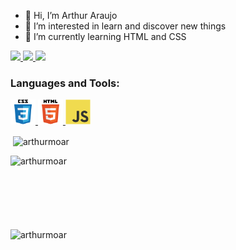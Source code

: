 - 👋 Hi, I’m Arthur Araujo
- 👀 I’m interested in learn and discover new things
- 🌱 I’m currently learning HTML and CSS

<a href="https://www.linkedin.com/in/arthur-araujo-5ab2231b2/" target="_blanck">
  <img src="https://img.shields.io/badge/LinkedIn-0077B5?style=for-the-badge&logo=linkedin&logoColor=white">
</a>
<a href="https://github.com/arthurmoar" target="_blanck">
  <img src="https://img.shields.io/badge/GitHub-100000?style=for-the-badge&logo=github&logoColor=white">
</a>
<a href="https://www.instagram.com/arthur.e.r.a/" target="_blanck">
  <img src="https://img.shields.io/badge/Instagram-E4405F?style=for-the-badge&logo=instagram&logoColor=white">
</a>

<h3 align="left">Languages and Tools:</h3>
<p align="left"> <a href="https://www.w3schools.com/css/" target="_blank" rel="noreferrer"> <img src="https://raw.githubusercontent.com/devicons/devicon/master/icons/css3/css3-original-wordmark.svg" alt="css3" width="40" height="40"/> </a> <a href="https://www.w3.org/html/" target="_blank" rel="noreferrer"> <img src="https://raw.githubusercontent.com/devicons/devicon/master/icons/html5/html5-original-wordmark.svg" alt="html5" width="40" height="40"/> </a> <a href="https://developer.mozilla.org/en-US/docs/Web/JavaScript" target="_blank" rel="noreferrer"> <img src="https://raw.githubusercontent.com/devicons/devicon/master/icons/javascript/javascript-original.svg" alt="javascript" width="40" height="40"/> </a> </p>

<p>&nbsp;<img align="center" src="https://github-readme-stats.vercel.app/api?username=arthurmoar&show_icons=true&locale=en" alt="arthurmoar" /></p>

<p><img align="left" src="https://github-readme-stats.vercel.app/api/top-langs?username=arthurmoar&show_icons=true&locale=en&layout=compact" alt="arthurmoar" /></p>
<br/><br/><br/><br/><br/><br/>
<p><img align="center" src="https://github-readme-streak-stats.herokuapp.com/?user=arthurmoar&" alt="arthurmoar" /></p>


<!---
arthurmoar/arthurmoar is a ✨ special ✨ repository because its `README.md` (this file) appears on your GitHub profile.
You can click the Preview link to take a look at your changes.
--->
